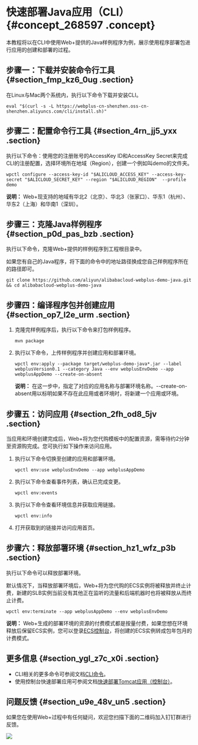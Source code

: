 # 快速部署Java应用（CLI） {#concept_268597 .concept}

本教程将以在CLI中使用Web+提供的Java样例程序为例，展示使用程序部署包进行应用的创建和部署的过程。

## 步骤一：下载并安装命令行工具 {#section_fmp_kz6_0ug .section}

在Linux与Mac两个系统内，执行以下命令下载并安装CLI。

``` {#codeblock_4mr_88r_jco}
eval "$(curl -s -L https://webplus-cn-shenzhen.oss-cn-shenzhen.aliyuncs.com/cli/install.sh)"
```

## 步骤二：配置命令行工具 {#section_4rn_jj5_yxx .section}

执行以下命令：使用您的注册账号的AccessKey ID和AccessKey Secret来完成CLI的注册配置，选择环境所在地域（Region），创建一个例如叫demo的文件夹。

``` {#codeblock_w12_1n4_pmr}
wpctl configure --access-key-id "$ALICLOUD_ACCESS_KEY" --access-key-secret "$ALICLOUD_SECRET_KEY" --region "$ALICLOUD_REGION"  --profile demo 
```

**说明：** Web+现支持的地域有华北2（北京）、华北3（张家口）、华东1（杭州）、华东2（上海）和华南1（深圳）。

## 步骤三：克隆Java样例程序 {#section_p0d_pas_bzb .section}

执行以下命令，克隆Web+提供的样例程序到工程根目录中。

如果您有自己的Java程序，将下面的命令中的地址路径换成您自己样例程序所在的路径即可。

``` {#codeblock_j8t_ikd_18o}
git clone https://github.com/aliyun/alibabacloud-webplus-demo-java.git && cd alibabacloud-webplus-demo-java
```

## 步骤四：编译程序包并创建应用 {#section_op7_l2e_urm .section}

1.  克隆完样例程序后，执行以下命令来打包样例程序。

    ``` {#codeblock_rt1_eag_h6u}
    mvn package
    ```

2.  执行以下命令，上传样例程序并创建应用和部署环境。

    ``` {#codeblock_20t_mpn_9jg}
    wpctl env:apply --package target/webplus-demo-java*.jar --label webplusVersion0.1 --category Java --env webplusEnvDemo --app webplusAppDemo --create-on-absent
    ```

    **说明：** 在这一步中，指定了对应的应用名称与部署环境名称。--create-on-absent用以标明如果不存在此应用或者环境时，将新建一个应用或环境。


## 步骤五：访问应用 {#section_2fh_od8_5jv .section}

当应用和环境创建完成后，Web+将为您代购模板中的配置资源，需等待约2分钟至资源购完成。您可执行如下操作来访问应用。

1.  执行以下命令切换至创建的应用和部署环境。

    ``` {#codeblock_q45_6bd_usm}
    wpctl env:use webplusEnvDemo --app webplusAppDemo
    ```

2.  执行以下命令查看事件列表，确认已完成变更。

    ``` {#codeblock_ke7_55x_pjs}
    wpctl env:events
    ```

3.  执行以下命令查看环境信息并获取应用链接。

    ``` {#codeblock_dpb_82c_3g0}
    wpctl env:info
    ```

4.  打开获取到的链接并访问应用首页。

## 步骤六：释放部署环境 {#section_hz1_wfz_p3b .section}

执行以下命令可以释放部署环境。

默认情况下，当释放部署环境后，Web+将为您代购的ECS实例将被释放并终止计费，新建的SLB实例当前没有其他正在监听的流量和后端机器时也将被释放从而终止计费。

``` {#codeblock_pcl_337_mip}
wpctl env:terminate --app webplusAppDemo --env webplusEnvDemo
```

**说明：** Web+生成的部署环境的资源的付费模式都是按量付费，如果您想在环境释放后保留ECS实例，您可以登录[ECS控制台](https://ecs.console.aliyun.com)，将创建的ECS实例转成包年包月的计费模式。

## 更多信息 {#section_ygl_z7c_x0i .section}

-   CLI相关的更多命令可参阅文档[CLI命令](../DNICMS19100639/ZH-CN_TP_161078_V1.dita)。
-   使用控制台快速部署应用可参阅文档[快速部署Tomcat应用（控制台）](ZH-CN_TP_217610_V2.dita)。

## 问题反馈 {#section_u9e_48v_un5 .section}

如果您在使用Web+过程中有任何疑问，欢迎您扫描下面的二维码加入钉钉群进行反馈。

![](http://static-aliyun-doc.oss-cn-hangzhou.aliyuncs.com/assets/img/221972/156048111248828_zh-CN.jpg)

